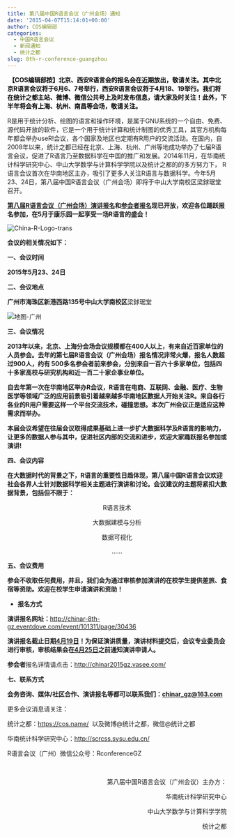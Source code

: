 ```yaml
---
title: 第八届中国R语言会议（广州会场）通知
date: '2015-04-07T15:14:01+00:00'
author: COS编辑部
categories:
  - 中国R语言会议
  - 新闻通知
  - 统计之都
slug: 8th-r-conference-guangzhou
---
```


<span style="color: #000000;"><strong> 【COS编辑部按】北京、西安R语言会的报名会在近期放出，敬请关注。其中北京R语言会议将于6月6、7号举行，西安R语言会议将于4月18、19举行。我们将在统计之都主站、微博、微信公共号上及时发布信息，请大家及时关注！此外，下半年将会有上海、杭州、南昌等会场，敬请关注。</strong></span>

R是用于统计分析、绘图的语言和操作环境，是属于GNU系统的一个自由、免费、源代码开放的软件，它是一个用于统计计算和统计制图的优秀工具，其官方机构每年都会举办useR!会议，各个国家及地区也定期有R用户的交流活动。在国内，自2008年以来，统计之都已经在北京、上海、杭州、广州等地成功举办了七届R语言会议，促进了R语言乃至数据科学在中国的推广和发展。2014年11月，在华南统计科学研究中心、中山大学数学与计算科学学院以及统计之都的的多方努力下， R语言会议首次在华南地区主办，吸引了更多人关注R语言与数据科学。今年5月23、24日，第八届中国R语言会议（广州会场）即将于中山大学南校区梁銶琚堂召开。

**[第八届R语言会议（广州会场）演讲报名](http://chinar-8th-gz.eventdove.com/event/101311/page/30436%20)和[参会者报名](http://chinar2015gz.vasee.com/)现已开放，欢迎各位踊跃报名参加，在5月于康乐园一起享受一场R语言的盛会！**

![China-R-Logo-trans](https://cos.name/wp-content/uploads/2015/09/China-R-Logo-trans.png)

**会议的相关情况如下：**

**一、会议时间**

**2015年5月23、24日**

**二、会议地点**

**广州市海珠区新港西路135号中山大学南校区**梁銶琚堂

<!--more-->

![地图-广州](https://cos.name/wp-content/uploads/2015/04/地图-广州.png)

**三、会议情况**

**2013年以来，北京、上海分会场会议规模都在400人以上，有来自近百家单位的人员参会。去年的第七届R语言会议（广州会场）报名情况非常火爆，报名人数超过900人，约有 500多名参会者前来参会，分别来自一百六十多家单位，包括四十多家高校与研究机构和近一百二十家企事业单位。**

**自去年第一次在华南地区举办R会议，R语言在电商、互联网、金融、医疗、生物医学等领域广泛的应用前景吸引着越来越多华南地区数据人开始关注R。来自各行各业的R用户需要这样一个平台交流技术，碰撞思想。本次广州会议正是适应这种需求而举办。**

**本届会议希望在往届会议取得成果基础上进一步扩大数据科学及R语言的影响力，让更多的数据人参与其中，促进社区内部的交流和进步，欢迎大家踊跃报名参加或演讲!**

**四、会议内容**

**在大数据时代的背景之下，R语言的重要性日趋体现，第八届中国R语言会议欢迎社会各界人士针对数据科学相关主题进行演讲和讨论。会议建议的主题将紧扣大数据背景，包括但不限于：**

<p style="text-align: center;">
  R语言技术
</p>

<p style="text-align: center;">
  大数据建模与分析
</p>

<p style="text-align: center;">
  数据可视化
</p>

<p style="text-align: center;">
  ……
</p>

**五、会议费用**

**参会不收取任何费用，并且，我们会为通过审核参加演讲的在校学生提供差旅、食宿等资助。欢迎在校学生申请演讲和资助！**

  * **报名方式**

**演讲报名网址：**<http://chinar-8th-gz.eventdove.com/event/101311/page/30436>

**演讲报名截止日期<span style="text-decoration: underline;">4月19日</span>！为保证演讲质量，演讲材料提交后，会议专业委员会进行审核，审核结果会在<span style="text-decoration: underline;">4月25日</span>之前通知演讲申请人。**

**参会者**报名详情请点击：<http://chinar2015gz.vasee.com/>

**七、联系方式**

**会务咨询、媒体/社区合作、演讲报名等都可以联系我们：<chinar_gz@163.com>**

更多会议消息请关注：

统计之都：<https://cos.name/>  以及微博@统计之都，微信@统计之都

华南统计科学研究中心：<http://scrcss.sysu.edu.cn/>

R语言会议（广州）微信公众号：RconferenceGZ

&nbsp;

<p style="text-align: right;">
  第八届中国R语言会议（广州会议）主办方：
</p>

<p style="text-align: right;">
        华南统计科学研究中心
</p>

<p style="text-align: right;">
        中山大学数学与计算科学学院
</p>

<p style="text-align: right;">
        统计之都
</p>
